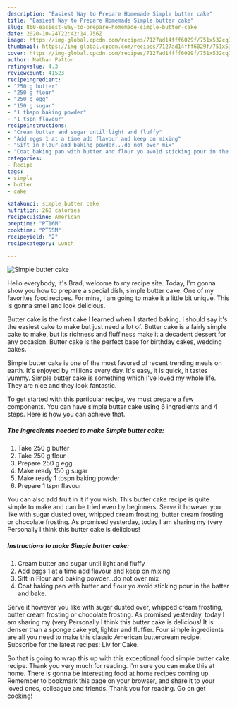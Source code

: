 ```yaml
---
description: "Easiest Way to Prepare Homemade Simple butter cake"
title: "Easiest Way to Prepare Homemade Simple butter cake"
slug: 860-easiest-way-to-prepare-homemade-simple-butter-cake
date: 2020-10-24T22:42:14.756Z
image: https://img-global.cpcdn.com/recipes/7127ad14fff6029f/751x532cq70/simple-butter-cake-recipe-main-photo.jpg
thumbnail: https://img-global.cpcdn.com/recipes/7127ad14fff6029f/751x532cq70/simple-butter-cake-recipe-main-photo.jpg
cover: https://img-global.cpcdn.com/recipes/7127ad14fff6029f/751x532cq70/simple-butter-cake-recipe-main-photo.jpg
author: Nathan Patton
ratingvalue: 4.3
reviewcount: 41523
recipeingredient:
- "250 g butter"
- "250 g flour"
- "250 g egg"
- "150 g sugar"
- "1 tbspn baking powder"
- "1 tspn flavour"
recipeinstructions:
- "Cream butter and sugar until light and fluffy"
- "Add eggs 1 at a time add flavour and keep on mixing"
- "Sift in Flour and baking powder...do not over mix"
- "Coat baking pan with butter and flour yo avoid sticking pour in the batter and bake."
categories:
- Recipe
tags:
- simple
- butter
- cake

katakunci: simple butter cake 
nutrition: 260 calories
recipecuisine: American
preptime: "PT16M"
cooktime: "PT55M"
recipeyield: "2"
recipecategory: Lunch

---
```



![Simple butter cake](https://img-global.cpcdn.com/recipes/7127ad14fff6029f/751x532cq70/simple-butter-cake-recipe-main-photo.jpg)

Hello everybody, it's Brad, welcome to my recipe site. Today, I'm gonna show you how to prepare a special dish, simple butter cake. One of my favorites food recipes. For mine, I am going to make it a little bit unique. This is gonna smell and look delicious.

Butter cake is the first cake I learned when I started baking. I should say it&#39;s the easiest cake to make but just need a lot of. Butter cake is a fairly simple cake to make, but its richness and fluffiness make it a decadent dessert for any occasion. Butter cake is the perfect base for birthday cakes, wedding cakes.

Simple butter cake is one of the most favored of recent trending meals on earth. It's enjoyed by millions every day. It's easy, it is quick, it tastes yummy. Simple butter cake is something which I've loved my whole life. They are nice and they look fantastic.


To get started with this particular recipe, we must prepare a few components. You can have simple butter cake using 6 ingredients and 4 steps. Here is how you can achieve that.

<!--inarticleads1-->

##### The ingredients needed to make Simple butter cake:

1. Take 250 g butter
1. Take 250 g flour
1. Prepare 250 g egg
1. Make ready 150 g sugar
1. Make ready 1 tbspn baking powder
1. Prepare 1 tspn flavour


You can also add fruit in it if you wish. This butter cake recipe is quite simple to make and can be tried even by beginners. Serve it however you like with sugar dusted over, whipped cream frosting, butter cream frosting or chocolate frosting. As promised yesterday, today I am sharing my (very Personally I think this butter cake is delicious! 

<!--inarticleads2-->

##### Instructions to make Simple butter cake:

1. Cream butter and sugar until light and fluffy
1. Add eggs 1 at a time add flavour and keep on mixing
1. Sift in Flour and baking powder...do not over mix
1. Coat baking pan with butter and flour yo avoid sticking pour in the batter and bake.


Serve it however you like with sugar dusted over, whipped cream frosting, butter cream frosting or chocolate frosting. As promised yesterday, today I am sharing my (very Personally I think this butter cake is delicious! It is denser than a sponge cake yet, lighter and fluffier. Four simple ingredients are all you need to make this classic American buttercream recipe. Subscribe for the latest recipes: Liv for Cake. 

So that is going to wrap this up with this exceptional food simple butter cake recipe. Thank you very much for reading. I'm sure you can make this at home. There is gonna be interesting food at home recipes coming up. Remember to bookmark this page on your browser, and share it to your loved ones, colleague and friends. Thank you for reading. Go on get cooking!
